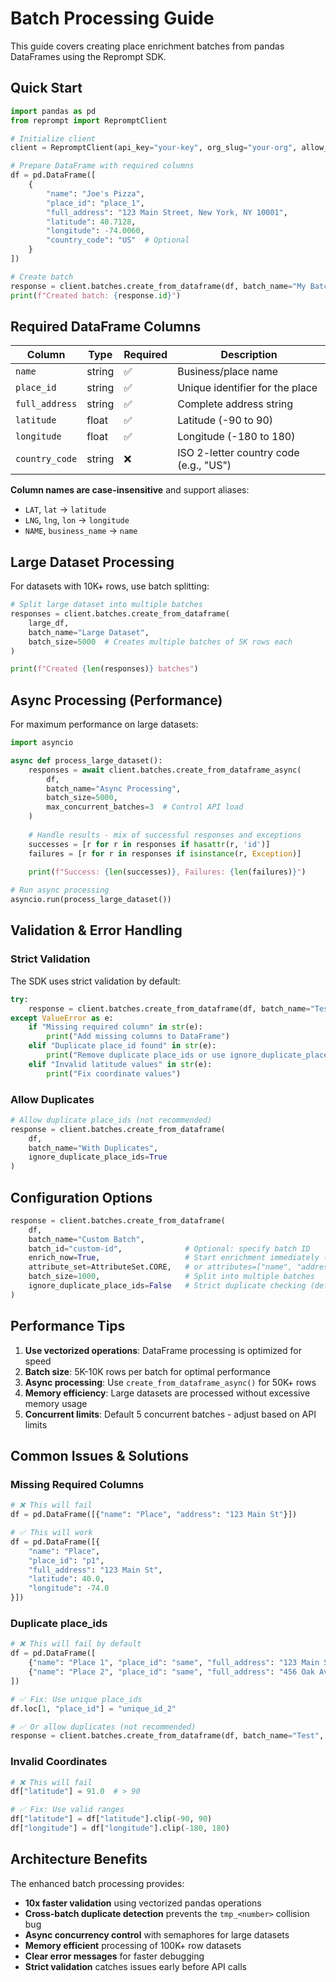 # Batch Processing Guide

This guide covers creating place enrichment batches from pandas DataFrames using the Reprompt SDK.

## Quick Start

```python
import pandas as pd
from reprompt import RepromptClient

# Initialize client
client = RepromptClient(api_key="your-key", org_slug="your-org", allow_writes=True)

# Prepare DataFrame with required columns
df = pd.DataFrame([
    {
        "name": "Joe's Pizza",
        "place_id": "place_1", 
        "full_address": "123 Main Street, New York, NY 10001",
        "latitude": 40.7128,
        "longitude": -74.0060,
        "country_code": "US"  # Optional
    }
])

# Create batch
response = client.batches.create_from_dataframe(df, batch_name="My Batch")
print(f"Created batch: {response.id}")
```

## Required DataFrame Columns

| Column | Type | Required | Description |
|--------|------|----------|-------------|
| `name` | string | ✅ | Business/place name |
| `place_id` | string | ✅ | Unique identifier for the place |
| `full_address` | string | ✅ | Complete address string |
| `latitude` | float | ✅ | Latitude (-90 to 90) |
| `longitude` | float | ✅ | Longitude (-180 to 180) |
| `country_code` | string | ❌ | ISO 2-letter country code (e.g., "US") |

**Column names are case-insensitive** and support aliases:
- `LAT`, `lat` → `latitude`
- `LNG`, `lng`, `lon` → `longitude` 
- `NAME`, `business_name` → `name`

## Large Dataset Processing

For datasets with 10K+ rows, use batch splitting:

```python
# Split large dataset into multiple batches
responses = client.batches.create_from_dataframe(
    large_df,
    batch_name="Large Dataset",
    batch_size=5000  # Creates multiple batches of 5K rows each
)

print(f"Created {len(responses)} batches")
```

## Async Processing (Performance)

For maximum performance on large datasets:

```python
import asyncio

async def process_large_dataset():
    responses = await client.batches.create_from_dataframe_async(
        df,
        batch_name="Async Processing",
        batch_size=5000,
        max_concurrent_batches=3  # Control API load
    )
    
    # Handle results - mix of successful responses and exceptions
    successes = [r for r in responses if hasattr(r, 'id')]
    failures = [r for r in responses if isinstance(r, Exception)]
    
    print(f"Success: {len(successes)}, Failures: {len(failures)}")

# Run async processing
asyncio.run(process_large_dataset())
```

## Validation & Error Handling

### Strict Validation
The SDK uses strict validation by default:

```python
try:
    response = client.batches.create_from_dataframe(df, batch_name="Test")
except ValueError as e:
    if "Missing required column" in str(e):
        print("Add missing columns to DataFrame")
    elif "Duplicate place_id found" in str(e):
        print("Remove duplicate place_ids or use ignore_duplicate_place_ids=True")
    elif "Invalid latitude values" in str(e):
        print("Fix coordinate values")
```

### Allow Duplicates
```python
# Allow duplicate place_ids (not recommended)
response = client.batches.create_from_dataframe(
    df, 
    batch_name="With Duplicates",
    ignore_duplicate_place_ids=True
)
```

## Configuration Options

```python
response = client.batches.create_from_dataframe(
    df,
    batch_name="Custom Batch",
    batch_id="custom-id",              # Optional: specify batch ID
    enrich_now=True,                   # Start enrichment immediately (default)
    attribute_set=AttributeSet.CORE,   # or attributes=["name", "address"]
    batch_size=1000,                   # Split into multiple batches
    ignore_duplicate_place_ids=False   # Strict duplicate checking (default)
)
```

## Performance Tips

1. **Use vectorized operations**: DataFrame processing is optimized for speed
2. **Batch size**: 5K-10K rows per batch for optimal performance
3. **Async processing**: Use `create_from_dataframe_async()` for 50K+ rows
4. **Memory efficiency**: Large datasets are processed without excessive memory usage
5. **Concurrent limits**: Default 5 concurrent batches - adjust based on API limits

## Common Issues & Solutions

### Missing Required Columns
```python
# ❌ This will fail
df = pd.DataFrame([{"name": "Place", "address": "123 Main St"}])

# ✅ This will work  
df = pd.DataFrame([{
    "name": "Place", 
    "place_id": "p1",
    "full_address": "123 Main St",
    "latitude": 40.0,
    "longitude": -74.0
}])
```

### Duplicate place_ids
```python
# ❌ This will fail by default
df = pd.DataFrame([
    {"name": "Place 1", "place_id": "same", "full_address": "123 Main St", "latitude": 40.0, "longitude": -74.0},
    {"name": "Place 2", "place_id": "same", "full_address": "456 Oak Ave", "latitude": 41.0, "longitude": -75.0}
])

# ✅ Fix: Use unique place_ids
df.loc[1, "place_id"] = "unique_id_2"

# ✅ Or allow duplicates (not recommended)
response = client.batches.create_from_dataframe(df, batch_name="Test", ignore_duplicate_place_ids=True)
```

### Invalid Coordinates
```python
# ❌ This will fail
df["latitude"] = 91.0  # > 90

# ✅ Fix: Use valid ranges
df["latitude"] = df["latitude"].clip(-90, 90)
df["longitude"] = df["longitude"].clip(-180, 180)
```

## Architecture Benefits

The enhanced batch processing provides:

- **10x faster validation** using vectorized pandas operations
- **Cross-batch duplicate detection** prevents the `tmp_<number>` collision bug
- **Async concurrency control** with semaphores for large datasets  
- **Memory efficient** processing of 100K+ row datasets
- **Clear error messages** for faster debugging
- **Strict validation** catches issues early before API calls